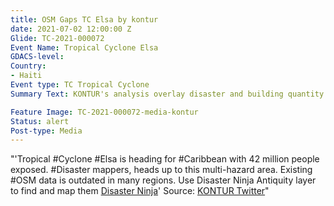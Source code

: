 ```yaml
---
title: OSM Gaps TC Elsa by kontur
date: 2021-07-02 12:00:00 Z
Glide: TC-2021-000072
Event Name: Tropical Cyclone Elsa
GDACS-level: 
Country:
- Haiti
Event type: TC Tropical Cyclone
Summary Text: KONTUR's analysis overlay disaster and building quantity data gaps to help the OSM communities and DST focus their attention of the affected areas that potentially need most mapping. For more information visit <a href="https://disaster.ninja/" target="_blank">Disaster Ninja</a>

Feature Image: TC-2021-000072-media-kontur
Status: alert
Post-type: Media
---
```


"'Tropical #Cyclone #Elsa is heading for #Caribbean with 42 million people exposed.
#Disaster mappers, heads up to this multi-hazard area. Existing #OSM data is outdated in many regions. Use Disaster Ninja Antiquity layer to find and map them <a href='https://disaster.ninja/' target='_blank'>Disaster Ninja</a>' Source: <a href='https://twitter.com/KonturInc/status/1410572992808169479/photo/1' target='_blank'>KONTUR Twitter</a>"